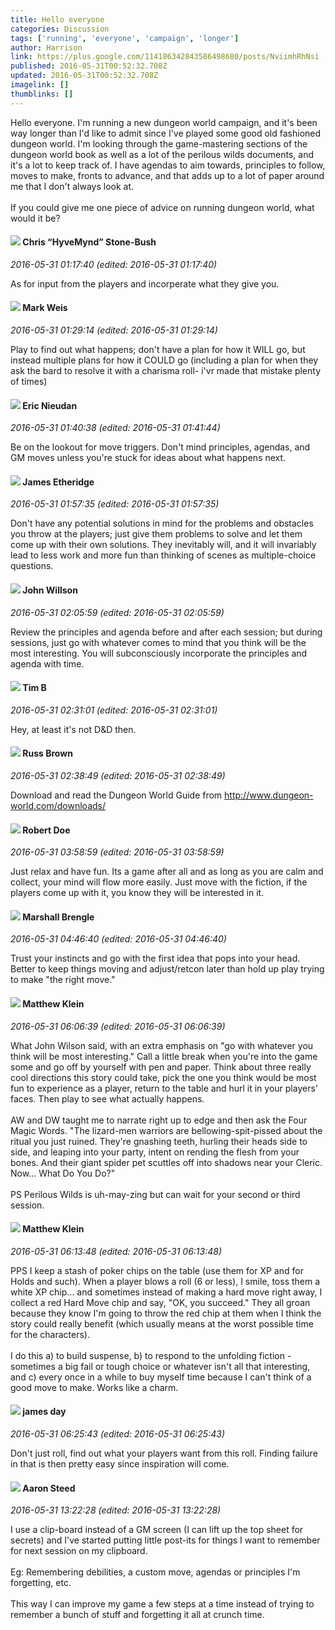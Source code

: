 ```yaml
---
title: Hello everyone
categories: Discussion
tags: ['running', 'everyone', 'campaign', 'longer']
author: Harrison
link: https://plus.google.com/114186342843586498680/posts/NviimhRhNsi
published: 2016-05-31T00:52:32.708Z
updated: 2016-05-31T00:52:32.708Z
imagelink: []
thumblinks: []
---
```


Hello everyone. I&#39;m running a new dungeon world campaign, and it&#39;s been way longer than I&#39;d like to admit since I&#39;ve played some good old fashioned dungeon world. I&#39;m looking through the game-mastering sections of  the dungeon world book as well as a lot of the perilous wilds documents, and it&#39;s a lot to keep track of. I have agendas to aim towards, principles to follow, moves to make, fronts to advance, and that adds up to a lot of paper around me that I don&#39;t always look at. <br /><br />If you could give me one piece of advice on running dungeon world, what would it be?
<div id='comment z12sy3oahyyped2w304cjd2xdqzbing40qw0k'>
  <h4><img src='{{site.baseurl}}//images/avatars/108053817066303198241_photo.jpg'> Chris “HyveMynd” Stone-Bush</h4>
      <p><cite>2016-05-31 01:17:40 (edited: 2016-05-31 01:17:40)</cite></p>
        <p>As for input from the players and incorperate what they give you.</p>
</div>
        

<div id='comment z12sy3oahyyped2w304cjd2xdqzbing40qw0k'>
  <h4><img src='{{site.baseurl}}//images/avatars/102532126904257134510_photo.jpg'> Mark Weis</h4>
      <p><cite>2016-05-31 01:29:14 (edited: 2016-05-31 01:29:14)</cite></p>
        <p>Play to find out what happens; don&#39;t have a plan for how it WILL go, but instead multiple plans for how it COULD go (including a plan for when they ask the bard to resolve it with a charisma roll- i&#39;vr made that mistake plenty of times)</p>
</div>
        

<div id='comment z12sy3oahyyped2w304cjd2xdqzbing40qw0k'>
  <h4><img src='{{site.baseurl}}//images/avatars/112928858730524882505_photo.jpg'> Eric Nieudan</h4>
      <p><cite>2016-05-31 01:40:38 (edited: 2016-05-31 01:41:44)</cite></p>
        <p>Be on the lookout for move triggers. Don&#39;t mind principles, agendas, and GM moves unless you&#39;re stuck for ideas about what happens next. </p>
</div>
        

<div id='comment z12sy3oahyyped2w304cjd2xdqzbing40qw0k'>
  <h4><img src='{{site.baseurl}}//images/avatars/117175341165637840811_photo.jpg'> James Etheridge</h4>
      <p><cite>2016-05-31 01:57:35 (edited: 2016-05-31 01:57:35)</cite></p>
        <p>Don&#39;t have any potential solutions in mind for the problems and obstacles you throw at the players; just give them problems to solve and let them come up with their own solutions. They inevitably will, and it will invariably lead to less work and more fun than thinking of scenes as multiple-choice questions.</p>
</div>
        

<div id='comment z12sy3oahyyped2w304cjd2xdqzbing40qw0k'>
  <h4><img src='{{site.baseurl}}//images/avatars/101166333067128993535_photo.jpg'> John Willson</h4>
      <p><cite>2016-05-31 02:05:59 (edited: 2016-05-31 02:05:59)</cite></p>
        <p>Review the principles and agenda before and after each session; but during sessions, just go with whatever comes to mind that you think will be the most interesting.  You will subconsciously incorporate the principles and agenda with time.</p>
</div>
        

<div id='comment z12sy3oahyyped2w304cjd2xdqzbing40qw0k'>
  <h4><img src='{{site.baseurl}}//images/avatars/116511505231475919021_photo.jpg'> Tim B</h4>
      <p><cite>2016-05-31 02:31:01 (edited: 2016-05-31 02:31:01)</cite></p>
        <p>Hey, at least it&#39;s not D&amp;D then.</p>
</div>
        

<div id='comment z12sy3oahyyped2w304cjd2xdqzbing40qw0k'>
  <h4><img src='{{site.baseurl}}//images/avatars/102909959348540132392_photo.jpg'> Russ Brown</h4>
      <p><cite>2016-05-31 02:38:49 (edited: 2016-05-31 02:38:49)</cite></p>
        <p>Download and read the Dungeon World Guide from <a href="http://www.dungeon-world.com/downloads/" class="ot-anchor">http://www.dungeon-world.com/downloads/</a></p>
</div>
        

<div id='comment z12sy3oahyyped2w304cjd2xdqzbing40qw0k'>
  <h4><img src='{{site.baseurl}}//images/avatars/105487846931822189120_photo.jpg'> Robert Doe</h4>
      <p><cite>2016-05-31 03:58:59 (edited: 2016-05-31 03:58:59)</cite></p>
        <p>Just relax and have fun. Its a game after all and as long as you are calm and collect, your mind will flow more easily. Just move with the fiction, if the players come up with it, you know they will be interested in it.</p>
</div>
        

<div id='comment z12sy3oahyyped2w304cjd2xdqzbing40qw0k'>
  <h4><img src='{{site.baseurl}}//images/avatars/110973090768429200038_photo.jpg'> Marshall Brengle</h4>
      <p><cite>2016-05-31 04:46:40 (edited: 2016-05-31 04:46:40)</cite></p>
        <p>Trust your instincts and go with the first idea that pops into your head. Better to keep things moving and adjust/retcon later than hold up play trying to make &quot;the right move.&quot;</p>
</div>
        

<div id='comment z12sy3oahyyped2w304cjd2xdqzbing40qw0k'>
  <h4><img src='{{site.baseurl}}//images/avatars/105491497142320198165_photo.jpg'> Matthew Klein</h4>
      <p><cite>2016-05-31 06:06:39 (edited: 2016-05-31 06:06:39)</cite></p>
        <p>What John Wilson said, with an extra emphasis on &quot;go with whatever you think will be most interesting.&quot; Call a little break when you&#39;re into the game some and go off by yourself with pen and paper. Think about three really cool directions this story could take, pick the one you think would be most fun to experience as a player, return to the table and hurl it in your players&#39; faces. Then play to see what actually happens. <br /><br />AW and DW taught me to narrate right up to edge and then ask the Four Magic Words. &quot;The lizard-men warriors are bellowing-spit-pissed about the ritual you just ruined. They&#39;re gnashing teeth, hurling their heads side to side, and leaping into your party, intent on rending the flesh from your bones. And their giant spider pet scuttles off into shadows near your Cleric. Now... What Do You Do?&quot;<br /><br />PS  Perilous Wilds is uh-may-zing but can wait for your second or third session.</p>
</div>
        

<div id='comment z12sy3oahyyped2w304cjd2xdqzbing40qw0k'>
  <h4><img src='{{site.baseurl}}//images/avatars/105491497142320198165_photo.jpg'> Matthew Klein</h4>
      <p><cite>2016-05-31 06:13:48 (edited: 2016-05-31 06:13:48)</cite></p>
        <p>PPS  I keep a stash of poker chips on the table (use them for XP and for Holds and such). When a player blows a roll (6 or less), I smile, toss them a white XP chip... and sometimes instead of making a hard move right away, I collect a red Hard Move chip and say, &quot;OK, you succeed.&quot; They all groan because they know I&#39;m going to throw the red chip at them when I think the story could really benefit (which usually means at the worst possible time for the characters).<br /><br />I do this a) to build suspense, b) to respond to the unfolding fiction - sometimes a big fail or tough choice or whatever isn&#39;t all that interesting, and c) every once in a while to buy myself time because I can&#39;t think of a good move to make. Works like a charm.</p>
</div>
        

<div id='comment z12sy3oahyyped2w304cjd2xdqzbing40qw0k'>
  <h4><img src='{{site.baseurl}}//images/avatars/102471828307590489125_photo.jpg'> james day</h4>
      <p><cite>2016-05-31 06:25:43 (edited: 2016-05-31 06:25:43)</cite></p>
        <p>Don&#39;t just roll, find out what your players want from this roll. Finding failure in that is then pretty easy since inspiration will come.</p>
</div>
        

<div id='comment z12sy3oahyyped2w304cjd2xdqzbing40qw0k'>
  <h4><img src='{{site.baseurl}}//images/avatars/113695994285246574007_photo.jpg'> Aaron Steed</h4>
      <p><cite>2016-05-31 13:22:28 (edited: 2016-05-31 13:22:28)</cite></p>
        <p>I use a clip-board instead of a GM screen (I can lift up the top sheet for secrets) and I&#39;ve started putting little post-its for things I want to remember for next session on my clipboard.<br /><br />Eg: Remembering debilities, a custom move, agendas or principles I&#39;m forgetting, etc.<br /><br />This way I can improve my game a few steps at a time instead of trying to remember a bunch of stuff and forgetting it all at crunch time.</p>
</div>
        